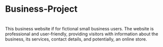 # Business-Project
#
This business website if for fictional small business users. The website is professional and user-friendly, providing visitors with information about the business, its services, contact details, and potentially, an online store.
